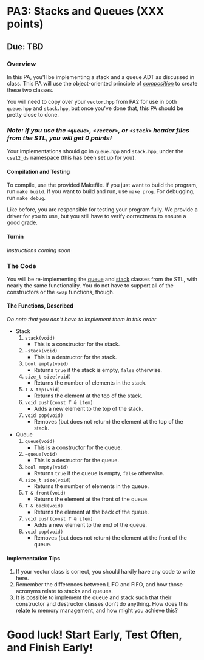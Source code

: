 # PA3: Stacks and Queues (XXX points)
## Due: TBD

### Overview
In this PA, you'll be implementing a stack and a queue ADT as discussed in class.
This PA will use the object-oriented principle of [*composition*](https://en.wikipedia.org/wiki/Object_composition) to create these two classes.

You will need to copy over your `vector.hpp` from PA2 for use in both `queue.hpp` and `stack.hpp`, but once you've done that, this PA should be pretty close to done.

### *Note: If you use the `<queue>`, `<vector>`, or `<stack>` header files from the STL, you **will** get 0 points!*

Your implementations should go in `queue.hpp` and `stack.hpp`, under the `cse12_ds` namespace (this has been set up for you).

#### Compilation and Testing
To compile, use the provided Makefile. If you just want to build the program, run `make build`. If you want to build and run, use `make prog`. For debugging, run `make debug`.

Like before, you are responsible for testing your program fully. We provide a driver for you to use, but you still have to verify correctness to ensure a good grade.

#### Turnin
*Instructions coming soon*

### The Code
You will be re-implementing the [queue](https://en.cppreference.com/w/cpp/container/queue) and [stack](https://en.cppreference.com/w/cpp/container/stack) classes from the STL, with nearly the same functionality. You do not have to support all of the constructors or the `swap` functions, though.

#### The Functions, Described
*Do note that you don't have to implement them in this order*

* Stack
  1. `stack(void)`
     * This is a constructor for the stack.
  2. `~stack(void)`
     * This is a destructor for the stack.
  3. `bool empty(void)`
     * Returns `true` if the stack is empty, `false` otherwise.
  4. `size_t size(void)`
     * Returns the number of elements in the stack.
  5. `T & top(void)`
     * Returns the element at the top of the stack.
  6. `void push(const T & item)`
     * Adds a new element to the top of the stack.
  7. `void pop(void)`
     * Removes (but does not return) the element at the top of the stack.
* Queue
  1. `queue(void)`
     * This is a constructor for the queue.
  2. `~queue(void)`
     * This is a destructor for the queue.
  3. `bool empty(void)`
     * Returns `true` if the queue is empty, `false` otherwise.
  4. `size_t size(void)`
     * Returns the number of elements in the queue.
  5. `T & front(void)`
     * Returns the element at the front of the queue.
  6. `T & back(void)`
     * Returns the element at the back of the queue.
  7. `void push(const T & item)`
     * Adds a new element to the end of the queue.
  8. `void pop(void)`
     * Removes (but does not return) the element at the front of the queue.
#### Implementation Tips
1. If your vector class is correct, you should hardly have any code to write here.
2. Remember the differences between LIFO and FIFO, and how those acronyms relate to stacks and queues.
3. It is possible to implement the queue and stack such that their constructor and destructor classes don't do anything. How does this relate to memory management, and how might you achieve this?
  
# Good luck! Start Early, Test Often, and Finish Early!
